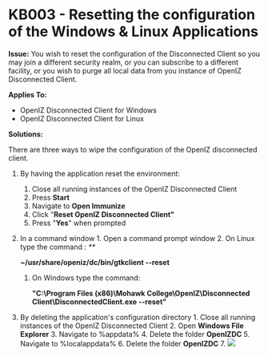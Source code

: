 # KB003 - Resetting the configuration of the Windows & Linux Applications

**Issue:** You wish to reset the configuration of the Disconnected Client so you may join a different security realm, or you can subscribe to a different facility, or you wish to purge all local data from you instance of OpenIZ Disconnected Client.

**Applies To:**

* OpenIZ Disconnected Client for Windows
* OpenIZ Disconnected Client for Linux

**Solutions:**

There are three ways to wipe the configuration of the OpenIZ disconnected client.

1. By having the application reset the environment:
   1. Close all running instances of the OpenIZ Disconnected Client
   2. Press **Start**
   3. Navigate to **Open Immunize**
   4. Click "**Reset OpenIZ Disconnected Client"**
   5. Press "**Yes**" when prompted
2. In a command window 1. Open a command prompt window 2. On Linux type the command : _\*\*_

   **~/usr/share/openiz/dc/bin/gtkclient --reset**

   1. On Windows type the command:

      **"C:\Program Files \(x86\)\Mohawk College\OpenIZ\Disconnected Client\DisconnectedClient.exe --reset"**

3. By deleting the application's configuration directory 1. Close all running instances of the OpenIZ Disconnected Client 2. Open **Windows File Explorer** 3. Navigate to %appdata% 4. Delete the folder **OpenIZDC** 5. Navigate to %localappdata% 6. Delete the folder **OpenIZDC** 7. ![](https://raw.githubusercontent.com/santedb/dev-doc/master/.gitbook/assets/kb003-delete.png)

